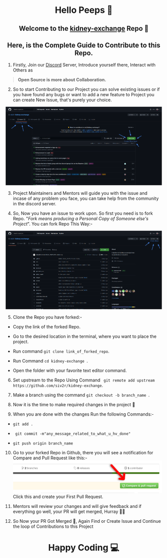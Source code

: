 <h1 align="center">Hello Peeps 👋</h1>
<h2 align="center">Welcome to the <a href="https://github.com/siv2r/kidney-exchange">kidney-exchange</a> Repo 🎉</h2>

<h2 align="center">Here, is the Complete Guide to Contribute to this Repo.</h2>



 1.  Firstly, Join our [Discord](https://discord.com/invite/d7j63WZV82) Server, Introduce yourself there, Interact with Others as 
> **Open Source is more about Collaboration.** 

    

 2.  So to start Contributing to our Project you can solve existing issues or if you have found any bugs or want to add a new feature to Project you can create New Issue, that's purely your choice.



  ![](../images/Issues.png)



 3.  Project Maintainers and Mentors will guide you with the issue and incase of any problem you face, you can take help from the community in the discord server.


 4.  So, Now you have an issue to work upon. So first you need is to fork Repo. "*Fork means producing a Personal Copy of Someone else's Project*". You can fork Repo This Way:-



  ![](../images/Fork.png)


 5.  Clone the Repo you have forked:-


  
  - Copy the link of the forked Repo.
  
  - Go to the desired location in the terminal, where you want to place the project.
  
  - Run command ``git clone link_of_forked_repo``.
  
  - Run Command ``cd kidney-exchange ``.
  
  - Open the folder with your favorite text editor command.



 6.  Set upstream to the Repo Using Command  `` git remote add upstream https://github.com/siv2r/kidney-exchange``.
  


 7.  Make a branch using the command  ``git checkout -b branch_name ``.



 8.  Now it is the time to make required changes in the project 🌸


 9.  When you are done with the changes Run the following Commands:-

  
  - ``git add .``
  
  - `` git commit -m"any_message_related_to_what_u_hv_done"``
  
  - ``git push origin branch_name``



 10.  Go to your forked Repo in Github, there you will see a notification for Compare and Pull Request like this:-![](../images/github-comparepr.png) Click this and create your First Pull Request.



 11.  Mentors will review your changes and will give feedback and if everything go well, your PR will get merged, Hurray  🎉🥳



 12.  So Now your PR Got Merged 🎉, Again Find or Create Issue and Continue the loop of Contributions to this Project


<h1 align="center"> Happy Coding 💻</h1>
  


  